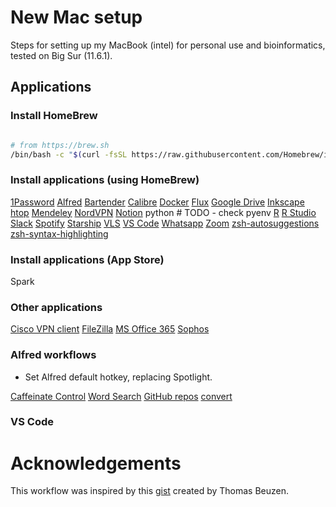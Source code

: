 # New Mac setup

Steps for setting up my MacBook (intel) for personal use and bioinformatics, tested on Big Sur (11.6.1). 

## Applications

### Install HomeBrew

```bash

# from https://brew.sh
/bin/bash -c "$(curl -fsSL https://raw.githubusercontent.com/Homebrew/install/HEAD/install.sh)"

```

### Install applications (using HomeBrew)

[1Password](https://formulae.brew.sh/cask/1password#default)
[Alfred](https://formulae.brew.sh/cask/alfred#default)
[Bartender](https://formulae.brew.sh/cask/bartender#default)
[Calibre](https://formulae.brew.sh/cask/calibre#default)
[Docker](https://formulae.brew.sh/cask/docker#default)
[Flux](https://formulae.brew.sh/cask/flux#default)
[Google Drive](https://formulae.brew.sh/cask/google-drive#default)
[Inkscape](https://formulae.brew.sh/cask/inkscape#default)
[htop](https://formulae.brew.sh/formula/htop#default)
[Mendeley](https://formulae.brew.sh/cask/mendeley#default)
[NordVPN](https://formulae.brew.sh/cask/nordvpn#default)
[Notion](https://formulae.brew.sh/cask/notion#default)
python # TODO - check pyenv
[R](https://formulae.brew.sh/formula/r#default)
[R Studio](https://formulae.brew.sh/cask/rstudio#default)
[Slack](https://formulae.brew.sh/cask/slack#default)
[Spotify](https://formulae.brew.sh/cask/spotify#default)
[Starship](https://formulae.brew.sh/formula/starship#default)
[VLS](https://formulae.brew.sh/cask/vlc#default)
[VS Code](https://formulae.brew.sh/cask/visual-studio-code#default)
[Whatsapp](https://formulae.brew.sh/cask/whatsapp#default)
[Zoom](https://formulae.brew.sh/cask/zoom#default)
[zsh-autosuggestions](https://formulae.brew.sh/formula/zsh-autosuggestions#default)
[zsh-syntax-highlighting](https://formulae.brew.sh/formula/zsh-syntax-highlighting#default)

### Install applications (App Store)

Spark

### Other applications

[Cisco VPN client](https://www.ucl.ac.uk/isd/how-to/connecting-to-ucl-vpn-macos-11big-sur)
[FileZilla](https://filezilla-project.org/download.php?type=client)
[MS Office 365](https://www.office.com/)
[Sophos](https://www.ucl.ac.uk/isd/how-to/how-to-install-sophos-for-mac)

### Alfred workflows

- Set Alfred default hotkey, replacing Spotlight. 

[Caffeinate Control](http://www.packal.org/workflow/caffeinate-control)
[Word Search](https://www.packal.org/workflow/word-search)
[GitHub repos](http://www.packal.org/workflow/github-repos)
[convert](https://github.com/deanishe/alfred-convert)

### VS Code





# Acknowledgements

This workflow was inspired by this [gist](https://gist.github.com/TomasBeuzen/31e934a6ee2f1ab06c7e477478ceeb97) created by Thomas Beuzen. 

